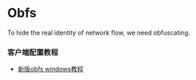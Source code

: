 # Obfs
To hide the real identity of network flow, we need obfuscating.

### 客户端配置教程
 - [新版obfs windows教程](./obfs/new_obfs_windows.md)
